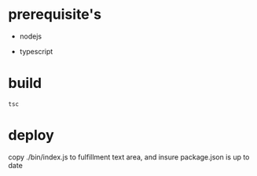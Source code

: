 # prerequisite's

- nodejs

- typescript
# build

```
tsc
```

# deploy

copy ./bin/index.js to fulfillment text area, and insure package.json is up to date


